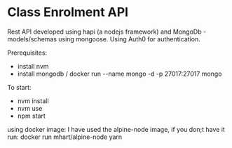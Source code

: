 # Class Enrolment API 

Rest API developed using hapi (a nodejs framework) and 
MongoDb - models/schemas using mongoose.
Using Auth0 for authentication.

Prerequisites:
-  install nvm
- install mongodb / docker run --name mongo -d -p 27017:27017 mongo

To start:
- nvm install
- nvm use
- npm start

using docker image:
I have used the alpine-node image, if you don;t have it run:
docker run mhart/alpine-node yarn




